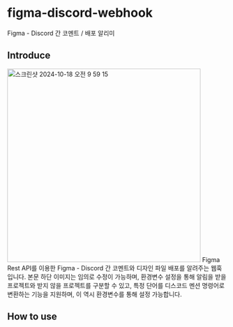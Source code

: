# figma-discord-webhook
 Figma - Discord 간 코멘트 / 배포 알리미
 
## Introduce
<img width="443" alt="스크린샷 2024-10-18 오전 9 59 15" src="https://github.com/user-attachments/assets/a4c3d3d3-8a63-4ee8-8c02-ecc5eb045ff7">
Figma Rest API를 이용한 Figma - Discord 간 코멘트와 디자인 파일 배포를 알려주는 웹훅입니다.
본문 하단 이미지는 임의로 수정이 가능하며,
환경변수 설정을 통해 알림을 받을 프로젝트와 받지 않을 프로젝트를 구분할 수 있고,
특정 단어를 디스코드 멘션 명령어로 변환하는 기능을 지원하며, 이 역시 환경변수를 통해 설정 가능합니다.

## How to use
